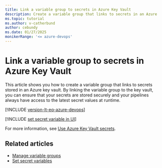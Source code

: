 ```yaml
---
title: Link a variable group to secrets in Azure Key Vault
description: Create a variable group that links to secrets in an Azure key vault.
ms.topic: tutorial
ms.author: v-catherbund
author: cebundy
ms.date: 01/27/2025
monikerRange: '<= azure-devops'
---
```


# Link a variable group to secrets in Azure Key Vault

This article shows you how to create a variable group that links to secrets stored in an Azure key vault. By linking the variable group to the key vault, you can ensure that your secrets are stored securely and your pipelines always have access to the latest secret values at runtime.

[!INCLUDE [version-lt-eq-azure-devops](../../includes/version-lt-eq-azure-devops.md)]

[!INCLUDE [set secret variable in UI](../process/includes/variable-groups-link-secrets.md)]

For more information, see [Use Azure Key Vault secrets](../release/azure-key-vault.md).

## Related articles

* [Manage variable groups](./variable-groups.md)
* [Set secret variables](../process/set-secret-variables.md)
